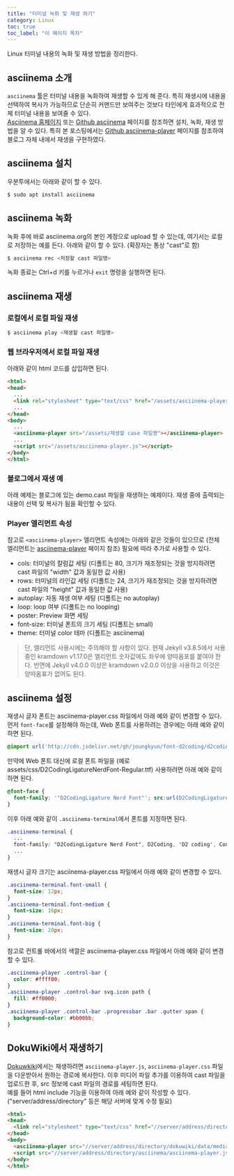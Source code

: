 ```yaml
---
title: "터미널 녹화 및 재생 하기"
category: Linux
toc: true
toc_label: "이 페이지 목차"
---
```


Linux 터미널 내용의 녹화 및 재생 방법을 정리한다.

## asciinema 소개
`asciinema` 툴은 터미널 내용을 녹화하여 재생할 수 있게 해 준다. 특히 재생시에 내용을 선택하여 복사가 가능하므로 단순히 커맨드만 보여주는 것보다 타인에게 효과적으로 전체 터미널 내용을 보여줄 수 있다.  
[Asciinema 홈페이지](https://asciinema.org/) 또는 [Github asciinema](https://github.com/asciinema/asciinema) 페이지를 참조하면 설치, 녹화, 재생 방법을 알 수 있다. 특히 본 포스팅에서는 [Github asciinema-player](https://github.com/asciinema/asciinema-player) 페이지를 참조하여 블로그 자체 내에서 재생을 구현하였다.

## asciinema 설치
우분투에서는 아래와 같이 할 수 있다.
```bash
$ sudo apt install asciinema
```

## asciinema 녹화
녹화 후에 바로 asciinema.org의 본인 계정으로 upload 할 수 있는데, 여기서는 로컬로 저장하는 예를 든다.
아래와 같이 할 수 있다. (확장자는 통상 "cast"로 함)
```bash
$ asciinema rec <저장할 cast 파일명>
```
녹화 종료는 Ctrl+d 키를 누르거나 `exit` 명령을 실행하면 된다.

## asciinema 재생
### 로컬에서 로컬 파일 재생
```bash
$ asciinema play <재생할 cast 파일명>
```

### 웹 브라우저에서 로컬 파일 재생
아래와 같이 html 코드를 삽입하면 된다.
```html
<html>
<head>
  ...
  <link rel="stylesheet" type="text/css" href="/assets/asciinema-player.css"/>
  ...
</head>
<body>
  ...
  <asciinema-player src="/assets/재생할 case 파일명"></asciinema-player>
  ...
  <script src="/assets/asciinema-player.js"></script>
</body>
</html>
```

### 블로그에서 재생 예
아래 예제는 블로그에 있는 demo.cast 파일을 재생하는 예제이다. 재생 중에 출력되는 내용이 선택 및 복사가 됨을 확인할 수 있다.
<head>
  <link rel="stylesheet" type="text/css" href="/assets/css/asciinema-player.css"/>
</head>
<div id="asciinema-player"></div>
<script src="/assets/js/asciinema-player.js"></script>
<script>AsciinemaPlayer.create('/assets/cast/demo.cast', document.getElementById('asciinema-player'), {cols: 100, rows: 18, poster: 'npt:0:30', fit: false, terminalFontSize: "medium"});</script>

### Player 엘리먼트 속성
참고로 `<asciinema-player>` 엘리먼트 속성에는 아래와 같은 것들이 있으므로 (전체 엘리먼트는 [asciinema-player](https://docs.asciinema.org/manual/player/quick-start/) 페이지 참조) 필요에 따라 추가로 사용할 수 있다.
  * cols: 터미널의 칼럼값 세팅 (디폴트는 80, 크기가 재조정되는 것을 방지하려면 cast 파일의 "width" 값과 동일한 값 사용)
  * rows: 터미널의 라인값 세팅 (디폴트는 24, 크기가 재조정되는 것을 방지하려면 cast 파일의 "height" 값과 동일한 값 사용)
  * autoplay: 자동 재생 여부 세팅 (디폴트는 no autoplay)
  * loop: loop 여부 (디폴트는 no looping)
  * poster: Preview 화면 세팅
  * font-size: 터미널 폰트의 크기 세팅 (디폴트는 small)
  * theme: 터미널 color 테마 (디폴트는 asciinema)

> 단, 엘리먼트 사용시에는 주의해야 할 사항이 있다. 현재 Jekyll v3.8.5에서 사용 중인 kramdown v1.17.0은 엘리먼트 숫자값에도 좌우에 양따옴포를 붙여야 한다. 반면에 Jekyll v4.0.0 이상은 kramdown v2.0.0 이상을 사용하고 이것은 양따옴표가 없어도 된다.

## asciinema 설정
재생시 글자 폰트는 asciinema-player.css 파일에서 아래 예와 같이 변경할 수 있다. 먼저 `font-face`를 설정해야 하는데, Web 폰트를 사용하려는 경우에는 아래 예와 같이 하면 된다.
```css
@import url('http://cdn.jsdelivr.net/gh/joungkyun/font-d2coding/d2coding.css');
```
만약에 Web 폰트 대신에 로컬 폰트 파일을 (예로 assets/css/D2CodingLigatureNerdFont-Regular.ttf) 사용하려면 아래 예와 같이 하면 된다.
```css
@font-face {
  font-family: '"D2CodingLigature Nerd Font"'; src:url(D2CodingLigatureNerdFont-Regular.ttf);
}
```

이후 아래 예와 같이 `.asciinema-terminal`에서 폰트를 지정하면 된다.
```css
.asciinema-terminal {
  ...
  font-family: "D2CodingLigature Nerd Font", D2Coding, 'D2 coding', Consolas, Menlo, 'Bitstream Vera Sans Mono', monospace, 'Powerline Symbols';
  ...
}
```

재생시 글자 크기는 asciinema-player.css 파일에서 아래 예와 같이 변경할 수 있다.
```css
.asciinema-terminal.font-small {
  font-size: 12px;
}
.asciinema-terminal.font-medium {
  font-size: 16px;
}
.asciinema-terminal.font-big {
  font-size: 20px;
}
```

참고로 컨트롤 바에서의 색깔은 asciinema-player.css 파일에서 아래 예와 같이 변경할 수 있다.
```css
.asciinema-player .control-bar {
  color: #ffff00;
}
.asciinema-player .control-bar svg.icon path {
  fill: #ff0000;
}
.asciinema-player .control-bar .progressbar .bar .gutter span {
  background-color: #bb00bb;
}
```

## DokuWiki에서 재생하기
[Dokuwkiki](https://www.dokuwiki.org/dokuwiki)에서는 재생하려면 `asciinema-player.js`, `asciinema-player.css` 파일을 다운받아서 원하는 경로에 복사한다. 이후 미디어 파일 추가를 이용하여 cast 파일을 업로드한 후, src 정보에 cast 파일의 경로를 세팅하면 된다.  
예를 들어 html include 기능을 이용하여 아래 예와 같이 작성할 수 있다. ("server/address/directory" 등은 해당 서버에 맞게 수정 필요)
```html
<html>
<head>
  <link rel="stylesheet" type="text/css" href="//server/address/directory/asciinema/asciinema-player.css"/>
</head>
<body>
  <asciinema-player src="//server/address/directory/dokuwiki/data/media/demo.cast" cols=100 rows=18 font-size=medium></asciinema-player>
  <script src="//server/address/directory/asciinema/asciinema-player.js"></script>
</body>
</html>
```
